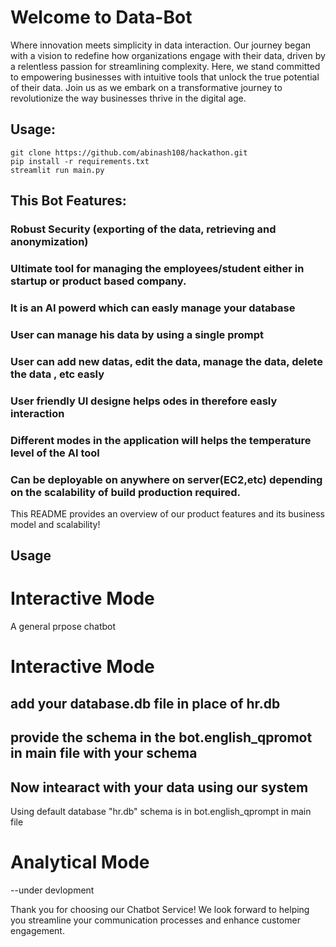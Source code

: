 # Welcome to Data-Bot

Where innovation meets simplicity in data interaction. Our journey began with a vision to redefine how organizations engage with their data, driven by a relentless passion for streamlining complexity. Here, we stand committed to empowering businesses with intuitive tools that unlock the true potential of their data. Join us as we embark on a transformative journey to revolutionize the way businesses thrive in the digital age.
##  Usage:
```
git clone https://github.com/abinash108/hackathon.git
pip install -r requirements.txt
streamlit run main.py
```
##  This Bot Features:
###  Robust Security (exporting of the data, retrieving and anonymization)
###  Ultimate tool for managing the employees/student either in startup or product based company.
###  It is an AI powerd which can easly manage your database
###  User can manage his data by using a single prompt
###  User can  add new datas, edit the data, manage the data, delete the data , etc easly
### User friendly UI designe helps odes in therefore easly interaction
### Different modes in the application will helps the temperature level of the AI tool
### Can be deployable on anywhere on server(EC2,etc) depending on the scalability of build production required.
This README provides an overview of our product features and its business model and scalability!

## Usage
#  Interactive Mode
A general prpose chatbot
# Interactive Mode

## add your database.db file in place of hr.db 
## provide the schema in the bot.english_qpromot in main file with your schema

## Now intearact with your data using our system

Using default database "hr.db"
schema is in bot.english_qprompt in main file
# Analytical Mode
--under devlopment 



Thank you for choosing our Chatbot Service! We look forward to helping you streamline your communication processes and enhance customer engagement.
